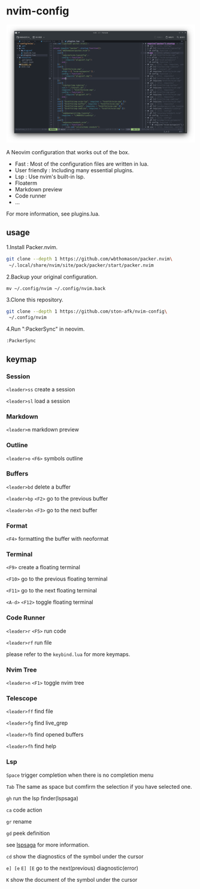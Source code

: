 # nvim-config

![screenshot](resources/Screenshot_20221125_115248.png)

A Neovim configuration that works out of the box.

- Fast :
Most of the configuration files are written in lua.
- User friendly : Including many essential plugins.
- Lsp : Use nvim's built-in lsp.
- Floaterm
- Markdown preview
- Code runner
- ...

For more information, see plugins.lua.

## usage

1.Install Packer.nvim.

```sh
git clone --depth 1 https://github.com/wbthomason/packer.nvim\
 ~/.local/share/nvim/site/pack/packer/start/packer.nvim
```

2.Backup your original configuration.

```
mv ~/.config/nvim ~/.config/nvim.back 
```

3.Clone this repository.

```sh
git clone --depth 1 https://github.com/ston-afk/nvim-config\
 ~/.config/nvim
```

4.Run ":PackerSync" in neovim.

```vim
:PackerSync
```

## keymap

### Session

`<leader>ss` create a session

`<leader>sl` load a session

### Markdown

`<leader>m` markdown preview

### Outline

`<leader>o` `<F6>` symbols outline

### Buffers

`<leader>bd` delete a buffer

`<leader>bp` `<F2>` go to the previous buffer

`<leader>bn` `<F3>` go to the next buffer

### Format

`<F4>` formatting the buffer with neoformat

### Terminal

`<F9>` create a floating terminal

`<F10>` go to the previous floating terminal

`<F11>` go to the next floating terminal

`<A-d>` `<F12>` toggle floating terminal

### Code Runner

`<leader>r` `<F5>` run code

`<leader>rf` run file

please refer to the `keybind.lua` for more keymaps.

### Nvim Tree

`<leader>n` `<F1>` toggle nvim tree

### Telescope

`<leader>ff` find file

`<leader>fg` find live_grep

`<leader>fb` find opened buffers

`<leader>fh` find help

### Lsp

`Space` trigger completion when there is no completion menu

`Tab` The same as space but comfirm the selection if you have selected one.

`gh` run the lsp finder(lspsaga)

`ca` code action

`gr` rename

`gd` peek definition

see [lspsaga][lspsaga_configuration] for more information.

`cd` show the diagnostics of the symbol under the cursor

`e] [e`  `E] [E` go to the next(previous) diagnostic(error)

`K` show the document of the symbol under the cursor

[lspsaga_configuration]: https://github.com/glepnir/lspsaga.nvim#configuration
